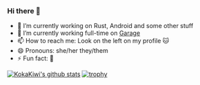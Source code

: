 ### Hi there 👋

- 🔭 I’m currently working on Rust, Android and some other stuff
- 👯 I’m currently working full-time on [Garage](https://garagehq.deuxfleurs.fr/)
- 📫 How to reach me: Look on the left on my profile :cat:
- 😄 Pronouns: she/her they/them
- ⚡ Fun fact: :shrug:

[![KokaKiwi's github stats](https://github-readme-stats.vercel.app/api?username=KokaKiwi&show_icons=true&theme=chartreuse-dark)](https://github.com/anuraghazra/github-readme-stats)
[![trophy](https://github-profile-trophy.vercel.app/?username=KokaKiwi&theme=darkhub)](https://github.com/ryo-ma/github-profile-trophy)
